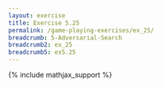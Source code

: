 ```yaml
---
layout: exercise
title: Exercise 5.25
permalink: /game-playing-exercises/ex_25/
breadcrumb: 5-Adversarial-Search
breadcrumb2: ex_25
breadcrumb5: ex5.25
---
```


{% include mathjax_support %}

